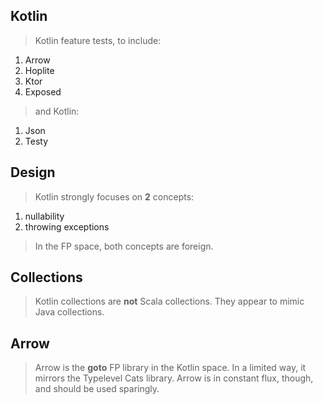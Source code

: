 Kotlin
------
>Kotlin feature tests, to include:
1. Arrow
2. Hoplite
3. Ktor
4. Exposed
>and Kotlin:
1. Json
2. Testy

Design
------
>Kotlin strongly focuses on **2** concepts:
1. nullability
2. throwing exceptions
>In the FP space, both concepts are foreign.

Collections
-----------
>Kotlin collections are **not** Scala collections. They appear to mimic Java collections.

Arrow
-----
>Arrow is the **goto** FP library in the Kotlin space. In a limited way, it mirrors the
>Typelevel Cats library. Arrow is in constant flux, though, and should be used sparingly.